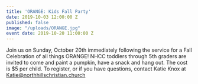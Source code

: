 ```yaml
---
title: 'ORANGE: Kids Fall Party'
date: 2019-10-03 12:00:00 Z
published: false
image: "/uploads/ORANGE.jpg"
event date: 2019-10-20 11:00:00 Z
---
```


Join us on Sunday, October 20th immediately following the service for a Fall Celebration of all things ORANGE! NHCC toddlers through 5th graders are invited to come and paint a pumpkin, have a snack and hang out. The cost is $5 per child. To register, or if you have questions, contact Katie Knox at Katie@northhillschristian.church